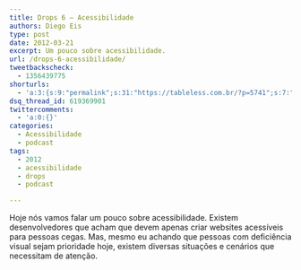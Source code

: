 ```yaml
---
title: Drops 6 – Acessibilidade
authors: Diego Eis
type: post
date: 2012-03-21
excerpt: Um pouco sobre acessibilidade.
url: /drops-6-acessibilidade/
tweetbackscheck:
  - 1356439775
shorturls:
  - 'a:3:{s:9:"permalink";s:31:"https://tableless.com.br/?p=5741";s:7:"tinyurl";s:26:"https://tinyurl.com/6vhu8xe";s:4:"isgd";s:19:"https://is.gd/4w6mR9";}'
dsq_thread_id: 619369901
twittercomments:
  - 'a:0:{}'
categories:
  - Acessibilidade
  - podcast
tags:
  - 2012
  - acessibilidade
  - drops
  - podcast

---
```

Hoje nós vamos falar um pouco sobre acessibilidade. Existem desenvolvedores que acham que devem apenas criar websites acessíveis para pessoas cegas. Mas, mesmo eu achando que pessoas com deficiência visual sejam prioridade hoje, existem diversas situações e cenários que necessitam de atenção.